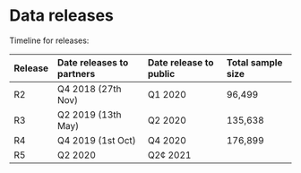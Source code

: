 # Data releases

Timeline for releases: 

| Release | Date releases to partners | Date release to public | Total sample size  |
| :--- | :--- | :--- | :--- |
| R2 | Q4 2018 \(27th Nov\) | Q1 2020 | ​96,499​​ |
| R3 | Q2 2019 \(13th May\) | Q2 2020 | 135,638 |
| R4 | Q4 2019 \(1st Oct\) | Q4 2020 | 176,899 |
| R5 | Q2 2020 | Q2¢ 2021 |  |



